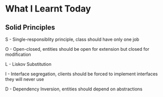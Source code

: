 # What I Learnt Today

## Solid Principles

S - Single-responsiblity principle, class should have only one job

O - Open-closed, entities should be open for extension but closed for modification

L - Liskov Substitution

I - Interface segregation, clients should be forced to implement interfaces they will never use

D - Dependency Inversion, entities should depend on abstractions

